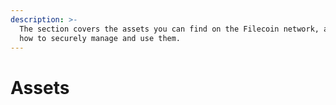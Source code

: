 ```yaml
---
description: >-
  The section covers the assets you can find on the Filecoin network, along with
  how to securely manage and use them.
---
```


# Assets

